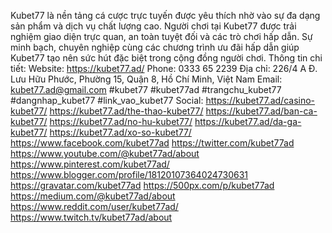 Kubet77 là nền tảng cá cược trực tuyến được yêu thích nhờ vào sự đa dạng sản phẩm và dịch vụ chất lượng cao. Người chơi tại Kubet77 được trải nghiệm giao diện trực quan, an toàn tuyệt đối và các trò chơi hấp dẫn. Sự minh bạch, chuyên nghiệp cùng các chương trình ưu đãi hấp dẫn giúp Kubet77 tạo nên sức hút đặc biệt trong cộng đồng người chơi.
Thông tin chi tiết:
Website:
https://kubet77.ad/
Phone: 0333 65 2239
Địa chỉ: 226/4 A Đ. Lưu Hữu Phước, Phường 15, Quận 8, Hồ Chí Minh, Việt Nam
Email: kubet77.ad@gmail.com
#kubet77 #kubet77ad #trangchu_kubet77 #dangnhap_kubet77 #link_vao_kubet77
Social:
https://kubet77.ad/casino-kubet77/
https://kubet77.ad/the-thao-kubet77/
https://kubet77.ad/ban-ca-kubet77/
https://kubet77.ad/no-hu-kubet77/
https://kubet77.ad/da-ga-kubet77/
https://kubet77.ad/xo-so-kubet77/
https://www.facebook.com/kubet77ad
https://twitter.com/kubet77ad
https://www.youtube.com/@kubet77ad/about
https://www.pinterest.com/kubet77ad/
https://www.blogger.com/profile/18120107364024730631
https://gravatar.com/kubet77ad
https://500px.com/p/kubet77ad
https://medium.com/@kubet77ad/about
https://www.reddit.com/user/kubet77ad/
https://www.twitch.tv/kubet77ad/about

